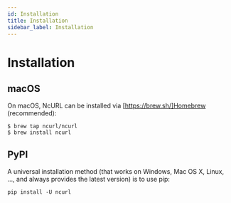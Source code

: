 ```yaml
---
id: Installation
title: Installation
sidebar_label: Installation
---
```


# Installation

## macOS

On macOS, NcURL can be installed via [https://brew.sh/]Homebrew (recommended):

```console
$ brew tap ncurl/ncurl
$ brew install ncurl
```
## PyPI

A universal installation method (that works on Windows, Mac OS X, Linux, …, and always provides the latest version) is to use pip:

```shell
pip install -U ncurl
```